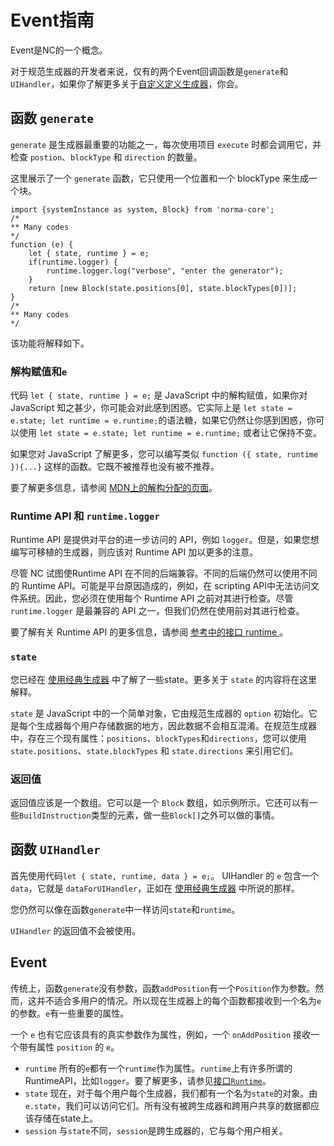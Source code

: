 # Event指南 #

Event是NC的一个概念。

对于规范生成器的开发者来说，仅有的两个Event回调函数是`generate`和`UIHandler`，如果你了解更多关于[自定义定义生成器](custom-defined-generator.md)，你会。

## 函数 `generate`

`generate` 是生成器最重要的功能之一，每次使用项目 `execute` 时都会调用它，并检查 `postion`、`blockType` 和 `direction` 的数量。

这里展示了一个 `generate` 函数，它只使用一个位置和一个 blockType 来生成一个块。
```JS
import {systemInstance as system, Block} from 'norma-core';
/*
** Many codes
*/
function (e) {
    let { state, runtime } = e;
    if(runtime.logger) {
        runtime.logger.log("verbose", "enter the generator");
    }
    return [new Block(state.positions[0], state.blockTypes[0])];
}
/*
** Many codes
*/
```
该功能将解释如下。
### 解构赋值和`e`

代码 `let { state, runtime } = e;` 是 JavaScript 中的解构赋值，如果你对 JavaScript 知之甚少，你可能会对此感到困惑。它实际上是 `let state = e.state; let runtime = e.runtime;`的语法糖，如果它仍然让你感到困惑，你可以使用 `let state = e.state; let runtime = e.runtime;` 或者让它保持不变。

如果您对 JavaScript 了解更多，您可以编写类似 `function ({ state, runtime }){...}` 这样的函数。它既不被推荐也没有被不推荐。

要了解更多信息，请参阅 [MDN上的解构分配的页面](https://developer.mozilla.org/en-US/docs/Web/JavaScript/Reference/Operators/Destructuring_assignment)。

### Runtime API 和 `runtime.logger`

Runtime API 是提供对平台的进一步访问的 API，例如 `logger`。但是，如果您想编写可移植的生成器，则应该对 Runtime API 加以更多的注意。

尽管 NC 试图使Runtime API 在不同的后端兼容。不同的后端仍然可以使用不同的 Runtime API。可能是平台原因造成的，例如，在 scripting API中无法访问文件系统。因此，您必须在使用每个 Runtime API 之前对其进行检查。尽管 `runtime.logger` 是最兼容的 API 之一，但我们仍然在使用前对其进行检查。

要了解有关 Runtime API 的更多信息，请参阅 [参考中的接口 runtime ](interface-runtime.md)。

### `state`
您已经在 [使用经典生成器](using-canonical-generator.md) 中了解了一些state。更多关于 `state` 的内容将在这里解释。

`state` 是 JavaScript 中的一个简单对象，它由规范生成器的 `option` 初始化。它是每个生成器每个用户存储数据的地方，因此数据不会相互混淆。在规范生成器中，存在三个现有属性：`positions`、`blockTypes`和`directions`，您可以使用 `state.positions`、`state.blockTypes` 和 `state.directions` 来引用它们。

### 返回值

返回值应该是一个数组。它可以是一个 `Block` 数组，如示例所示。它还可以有一些`BuildInstruction`类型的元素，做一些`Block[]`之外可以做的事情。

## 函数 `UIHandler`

首先使用代码`let { state, runtime, data } = e;`。 UIHandler 的 `e` 包含一个 `data`，它就是 `dataForUIHandler`，正如在 [使用经典生成器](using-canonical-generator.md) 中所说的那样。

您仍然可以像在函数`generate`中一样访问`state`和`runtime`。

`UIHandler` 的返回值不会被使用。

## Event

传统上，函数`generate`没有参数，函数`addPosition`有一个`Position`作为参数。然而，这并不适合多用户的情况。所以现在生成器上的每个函数都接收到一个名为`e`的参数。`e`有一些重要的属性。

一个 `e` 也有它应该具有的真实参数作为属性，例如，一个 `onAddPosition` 接收一个带有属性 `position` 的 `e`。

* `runtime`
  所有的`e`都有一个`runtime`作为属性。`runtime`上有许多所谓的RuntimeAPI，比如`logger`。要了解更多，请参见[接口`Runtime`](interface-runtime.md)。
* `state`
  现在，对于每个用户每个生成器，我们都有一个名为`state`的对象。由`e.state`，我们可以访问它们。所有没有被跨生成器和跨用户共享的数据都应该存储在state上。
* `session`
  与`state`不同，`session`是跨生成器的，它与每个用户相关。
